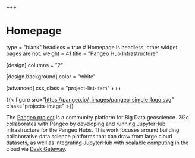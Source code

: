 +++
# Homepage
type = "blank"
headless = true  # Homepage is headless, other widget pages are not.
weight = 41
title = "Pangeo Hub Infrastructure"

[design]
  columns = "2"

  [design.background]
    color = "white"

[advanced]
  css_class = "project-list-item"
+++

{{< figure src="https://pangeo.io/_images/pangeo_simple_logo.svg" class="projects-image" >}}

The [Pangeo project](https://pangeo.io/) is a community platform for Big Data geoscience. 2i2c collaborates with Pangeo by developing and running JupyterHub infrastructure for the Pangeo Hubs. This work focuses around building collaborative data science platforms that can draw from large cloud datasets, as well as integrating JupyterHub with scalable computing in the cloud via [Dask Gateway](https://gateway.dask.org/).
